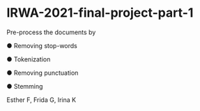 # IRWA-2021-final-project-part-1
Pre-process the documents by 

  ● Removing stop-words 

  ● Tokenization 

  ● Removing punctuation 

  ● Stemming



Esther F, Frida G, Irina K

